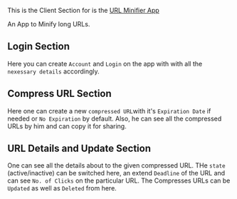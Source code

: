This is the Client Section for is the [URL Minifier App](https://urlcmprsr.netlify.app)

An App to Minify long URLs.

## Login Section

Here you can create `Account` and `Login` on the app with with all the `nexessary details` accordingly.

## Compress URL Section

Here one can create a new `compressed URL`with it's `Expiration Date` if needed or `No Expiration` by default. Also, he can see all the compressed URLs by him and can copy it for sharing.

## URL Details and Update Section

One can see all the details about to the given compressed URL. THe `state` (active/inactive) can be switched here, an extend `Deadline` of the URL and can see `No. of Clicks` on the particular URL. The Compresses URLs can be `Updated` as well as `Deleted` from here.

